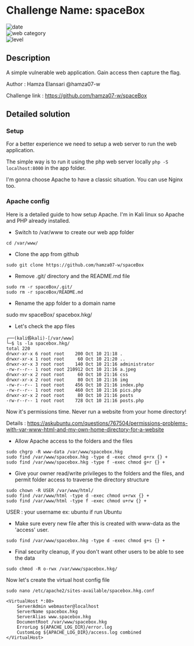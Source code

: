 # Challenge Name: spaceBox

![date](https://img.shields.io/badge/date-09.10.2021-brightgreen.svg)  
![web category](https://img.shields.io/badge/category-WEB-blueviolet.svg)   
![level](https://img.shields.io/badge/level-Easy-blue.svg)


## Description

A simple vulnerable web application. Gain access then capture the flag.

Author : Hamza Elansari @hamza07-w

Challenge link : https://github.com/hamza07-w/spaceBox

## Detailed solution

### Setup

For a better experience we need to setup a web server to run the web application. 

The simple way is to run it using the php web server locally ```php -S localhost:8000``` in the app folder.

I'm gonna choose Apache to have a classic situation. You can use Nginx too. 

### Apache config

Here is a detailed guide to how setup Apache. I'm in Kali linux so Apache and PHP already installed.

- Switch to /var/www to create our web app folder

```
cd /var/www/
```
- Clone the app from github 
```
sudo git clone https://github.com/hamza07-w/spaceBox
```
- Remove .git/ directory and the README.md file
```
sudo rm -r spaceBox/.git/
sudo rm -r spaceBox/README.md
```

- Rename the app folder to a domain name 

sudo mv spaceBox/ spacebox.hkg/

- Let's check the app files

```
┌──(kali㉿kali)-[/var/www]
└─$ ls -la spacebox.hkg/
total 220
drwxr-xr-x 6 root root    200 Oct 10 21:18 .
drwxr-xr-x 1 root root     60 Oct 10 21:20 ..
drwxr-xr-x 3 root root    140 Oct 10 21:16 administrator
-rw-r--r-- 1 root root 210912 Oct 10 21:16 a.jpeg
drwxr-xr-x 2 root root     60 Oct 10 21:16 css
drwxr-xr-x 2 root root     80 Oct 10 21:16 img
-rw-r--r-- 1 root root    456 Oct 10 21:16 index.php
-rw-r--r-- 1 root root    460 Oct 10 21:16 pics.php
drwxr-xr-x 2 root root     80 Oct 10 21:16 posts
-rw-r--r-- 1 root root    728 Oct 10 21:16 posts.php
```
Now it's permissions time. Never run a website from your home directory!

Details : https://askubuntu.com/questions/767504/permissions-problems-with-var-www-html-and-my-own-home-directory-for-a-website

- Allow Apache access to the folders and the files 

```
sudo chgrp -R www-data /var/www/spacebox.hkg
sudo find /var/www/spacebox.hkg -type d -exec chmod g+rx {} +
sudo find /var/www/spacebox.hkg -type f -exec chmod g+r {} +
```

- Give your owner read/write privileges to the folders and the files, and permit folder access to traverse the directory structure 
```
sudo chown -R USER /var/www/html/
sudo find /var/www/html -type d -exec chmod u+rwx {} +
sudo find /var/www/html -type f -exec chmod u+rw {} +
```
USER : your username ex: ubuntu if run Ubuntu

- Make sure every new file after this is created with www-data as the 'access' user.
```
sudo find /var/www/spacebox.hkg -type d -exec chmod g+s {} +
```
- Final security cleanup, if you don't want other users to be able to see the data
```
sudo chmod -R o-rwx /var/www/spacebox.hkg/
```

Now let's create the virtual host config file
```
sudo nano /etc/apache2/sites-available/spacebox.hkg.conf
```
```
<VirtualHost *:80>
    ServerAdmin webmaster@localhost
    ServerName spacebox.hkg
    ServerAlias www.spacebox.hkg
    DocumentRoot /var/www/spacebox.hkg
    ErrorLog ${APACHE_LOG_DIR}/error.log
    CustomLog ${APACHE_LOG_DIR}/access.log combined
</VirtualHost>
```






